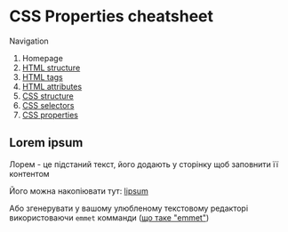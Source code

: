 # CSS Properties cheatsheet

Navigation

1. Homepage
2. [HTML structure](documentation/html_structure.md)
3. [HTML tags](documentation/html_tags.md)
4. [HTML attributes](documentation/html_attributes.md)
5. [CSS structure](documentation/css_structure.md)
6. [CSS selectors](documentation/css_selectors.md)
7. [CSS properties](documentation/css_properties.md)

Lorem ipsum
-

Лорем - це підстаний текст, його додають у сторінку щоб заповнити її контентом

Його можна накопіювати тут: [lipsum](https://www.lipsum.com/)

Або згенерувати у вашому улюбленому текстовому редакторі використоваючи `emmet` комманди ([що таке "emmet"](https://docs.emmet.io/cheat-sheet/))